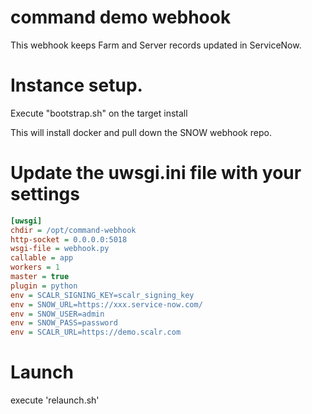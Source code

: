 # command demo webhook

This webhook keeps Farm and Server records updated in ServiceNow.


# Instance setup.
Execute "bootstrap.sh" on the target install

This will install docker and pull down the SNOW webhook repo.

# Update the uwsgi.ini file with your settings

```ini
[uwsgi]
chdir = /opt/command-webhook
http-socket = 0.0.0.0:5018
wsgi-file = webhook.py
callable = app
workers = 1
master = true
plugin = python
env = SCALR_SIGNING_KEY=scalr_signing_key
env = SNOW_URL=https://xxx.service-now.com/
env = SNOW_USER=admin
env = SNOW_PASS=password
env = SCALR_URL=https://demo.scalr.com
```

# Launch
execute 'relaunch.sh'
